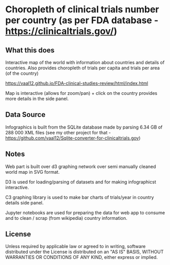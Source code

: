 # Choropleth of clinical trials number per country (as per FDA database - https://clinicaltrials.gov/)


## What this does
Interactive map of the world with information about countries and details of countries. Also provides choropleth of trials per capita and trials per area (of the country)

https://vaal12.github.io/FDA-clinical-studies-review/html/index.html

Map is interactive (allows for zoom/pan) + click on the country provides more details in the side panel.


## Data Source

Infographics is built from the SQLite database made by parsing 6.34 GB of 288 000 XML files (see my other project for that - https://github.com/vaal12/Sqlite-converter-for-clinicaltrials.gov) 

## Notes

Web part is built over d3 graphing network over semi manually cleaned world map in SVG format.

D3 is used for loading/parsing of datasets and for making infographicst interactive.

C3 graphing library is used to make bar charts of trials/year in country details side panel.

Jupyter notebooks are used for preparing the data for web app to consume and to clean / scrap (from wikipedia) country information.



## License
Unless required by applicable law or agreed to in writing, software distributed under the License is distributed on an "AS IS" BASIS, WITHOUT WARRANTIES OR CONDITIONS OF ANY KIND, either express or implied.
